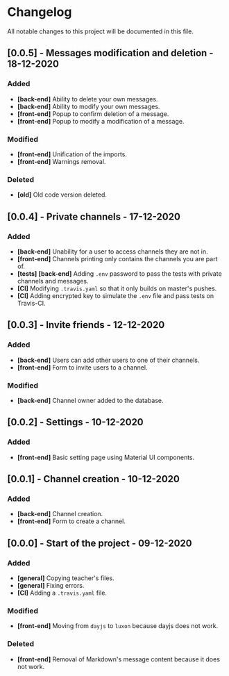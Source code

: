 # Changelog

All notable changes to this project will be documented in this file.

## [0.0.5] - Messages modification and deletion - 18-12-2020

### Added

- **[back-end]** Ability to delete your own messages.
- **[back-end]** Ability to modify your own messages.
- **[front-end]** Popup to confirm deletion of a message.
- **[front-end]** Popup to modify a modification of a message.

### Modified

- **[front-end]** Unification of the imports.
- **[front-end]** Warnings removal.

### Deleted

- **[old]** Old code version deleted.

## [0.0.4] - Private channels - 17-12-2020

### Added

- **[back-end]** Unability for a user to access channels they are not in.
- **[front-end]** Channels printing only contains the channels you are part of.
- **[tests]** **[back-end]** Adding `.env` password to pass the tests with private channels and messages.
- **[CI]** Modifying `.travis.yaml` so that it only builds on master's pushes.
- **[CI]** Adding encrypted key to simulate the `.env` file and pass tests on Travis-CI.

## [0.0.3] - Invite friends - 12-12-2020

### Added

- **[back-end]** Users can add other users to one of their channels.
- **[front-end]** Form to invite users to a channel.

### Modified

- **[back-end]** Channel owner added to the database.

## [0.0.2] - Settings - 10-12-2020

### Added

- **[front-end]** Basic setting page using Material UI components.

## [0.0.1] - Channel creation - 10-12-2020

### Added

- **[back-end]** Channel creation.
- **[front-end]** Form to create a channel.

## [0.0.0] - Start of the project - 09-12-2020

### Added

- **[general]** Copying teacher's files.
- **[general]** Fixing errors.
- **[CI]** Adding a `.travis.yaml` file.

### Modified

- **[front-end]** Moving from `dayjs` to `luxon` because dayjs does not work.

### Deleted

- **[front-end]** Removal of Markdown's message content because it does not work.